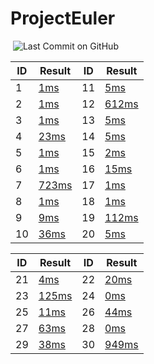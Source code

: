 # ProjectEuler

[![<LoicB>](https://circleci.com/gh/LoicB/ProjectEuler.svg?style=svg)](https://circleci.com/gh/LoicB/ProjectEuler.svg) ![Last Commit on GitHub](
https://img.shields.io/github/last-commit/LoicB/ProjectEuler.svg)

| ID | Result                                                   | ID | Result                                           |
|----|----------------------------------------------------------|----|--------------------------------------------------|
| 1  | [1ms](./src/main/java/com/euler/problem/Problem1.java)   |11  | [5ms](./src/main/java/com/euler/problem1/Problem11.java)   |
| 2  | [1ms](./src/main/java/com/euler/problem/Problem2.java)   |12  | [612ms](./src/main/java/com/euler/problem1/Problem12.java) |
| 3  | [1ms](./src/main/java/com/euler/problem/Problem3.java)   |13  | [5ms](./src/main/java/com/euler/problem1/Problem13.java)   |
| 4  | [23ms](./src/main/java/com/euler/problem/Problem4.java)  |14  | [5ms](./src/main/java/com/euler/problem1/Problem14.java)   |
| 5  | [1ms](./src/main/java/com/euler/problem/Problem5.java)   |15  | [2ms](./src/main/java/com/euler/problem1/Problem15.java)   |
| 6  | [1ms](./src/main/java/com/euler/problem/Problem6.java)   |16  | [15ms](./src/main/java/com/euler/problem1/Problem16.java)  |
| 7  | [723ms](./src/main/java/com/euler/problem/Problem7.java) |17  | [1ms](./src/main/java/com/euler/problem1/Problem17.java)   |
| 8  | [1ms](./src/main/java/com/euler/problem/Problem8.java)   |18  | [1ms](./src/main/java/com/euler/problem1/Problem18.java)   |
| 9  | [9ms](./src/main/java/com/euler/problem/Problem9.java)   |19  | [112ms](./src/main/java/com/euler/problem1/Problem19.java) |
| 10 | [36ms](./src/main/java/com/euler/problem1/Problem10.java)|20  | [5ms](./src/main/java/com/euler/problem2/Problem20.java)   |

| ID | Result                                                   | ID | Result                                           |
|----|----------------------------------------------------------|----|--------------------------------------------------|
| 21 | [4ms](./src/main/java/com/euler/problem2/Problem21.java) |  22 | [20ms](./src/main/java/com/euler/problem2/Problem22.java)   |  
| 23 | [125ms](./src/main/java/com/euler/problem2/Problem23.java)| 24 | [0ms](./src/main/java/com/euler/problem2/Problem24.java)   |
| 25 | [11ms](./src/main/java/com/euler/problem2/Problem25.java) | 26 | [44ms](./src/main/java/com/euler/problem2/Problem26.java)   |
| 27 | [63ms](./src/main/java/com/euler/problem2/Problem27.java) | 28 | [0ms](./src/main/java/com/euler/problem2/Problem28.java)   |
| 29 | [38ms](./src/main/java/com/euler/problem2/Problem29.java) | 30 | [949ms](./src/main/java/com/euler/problem3/Problem30.java) |

